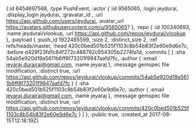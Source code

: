 {:id 6454697568,
:type PushEvent,
:actor {
 :id 9565065,
 :login jeydurai,
 :display_login jeydurai,
 :gravatar_id ,
 :url https://api.github.com/users/jeydurai,
 :avatar_url https://avatars.githubusercontent.com/u/9565065?
},
:repo {
 :id 100340693,
 :name jeydurai/vlookup,
 :url https://api.github.com/repos/jeydurai/vlookup
},
:payload {
 :push_id 1922485599,
 :size 2,
 :distinct_size 2,
 :ref refs/heads/master,
 :head 420c0bed501b525f1103c8b54b83f2e60e9d6e7c,
 :before d429f23fd1c84f272c488792c654305b2274fa1d,
 :commits [
  {
   :sha 54ab5e920d19a5611b6ff8f73201f9947aafd7fc,
   :author {
    :email jeyaraj.durairaj@gmail.com, :name jeyaraj
   },
   :message gemspec file modification,
   :distinct true,
   :url https://api.github.com/repos/jeydurai/vlookup/commits/54ab5e920d19a5611b6ff8f73201f9947aafd7fc
  }
  {
   :sha 420c0bed501b525f1103c8b54b83f2e60e9d6e7c,
   :author {
    :email jeyaraj.durairaj@gmail.com, :name jeyaraj
   },
   :message gemspec file modification,
   :distinct true,
   :url https://api.github.com/repos/jeydurai/vlookup/commits/420c0bed501b525f1103c8b54b83f2e60e9d6e7c
  }
 ]
},
:public true,
:created_at 2017-08-15T12:18:19Z}
